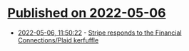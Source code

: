 # [Published on 2022-05-06](index.md)

* [2022-05-06, 11:50:22](https://news.ycombinator.com/item?id=31284031) - [Stripe responds to the Financial Connections/Plaid kerfuffle](https://twitter.com/collision/status/1522541067777753090)
